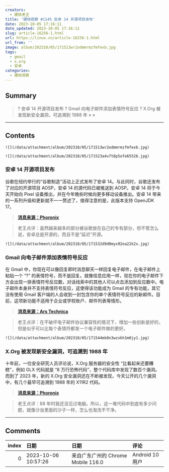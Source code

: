 ```yaml
---
creators:
  - 硬核老王
title: '硬核观察 #1145 安卓 14 开源项目发布'
date: 2023-10-05 17:16:11
date_updated: 2023-10-05 17:16:11
slug: article-16256-1.html
url: https://linux.cn/article-16256-1.html
url_from: ''
image: album/202310/05/171513wr2odmmrmzfmfexb.jpg
tags:
  - gmail
  - x.org
  - 安卓
categories:
  - 硬核观察
---
```


## Summary

> ? 安卓 14 开源项目发布
> ? Gmail 向电子邮件添加表情符号反应
> ? X.Org 被发现新安全漏洞，可追溯到 1988 年
> » 
> »

***

<!-- more -->

## Contents

`![](/data/attachment/album/202310/05/171513wr2odmmrmzfmfexb.jpg)`

`![](/data/attachment/album/202310/05/171523a4v7t8p5ofe65526.jpg)`

### 安卓 14 开源项目发布

谷歌在纽约举行的“谷歌制造”活动上正式发布了安卓 14。与此同时，谷歌还发布了对应的开源项目 AOSP，安卓 14 的源代码已被推送到 AOSP。安卓 14 将于今天开始向 Pixel 设备推出，并在今年晚些时候向更多移动设备推出。安卓 14 带来的一系列升级和更新就不一一赘述了，值得注意的是，此版本支持 OpenJDK 17。

> 
> **[消息来源：Phoronix](https://www.phoronix.com/news/Android-14-AOSP)**
> 
> 
> 

> 
> 老王点评：虽然越来越多的部分被谷歌放在自己的专有部分，但不管怎么说，安卓总是开源的，而且不是“延迟”开源。
> 
> 
> 

`![](/data/attachment/album/202310/05/171532d9d0myx92oa22k2x.jpg)`

### Gmail 向电子邮件添加表情符号反应

在 Gmail 中，你现在可以像回复即时消息聊天一样回复电子邮件，在电子邮件上粘贴一个 “?” 的表情符号，而不是回复。就像信息应用一样，现在你的电子邮件下方会出现一排表情符号反应数，对话线索中的其他人可以点击添加到反应数中。电子邮件本身并不支持表情符号反应，这使得该功能成为 Gmail 的专有功能，其它没有使用 Gmail 客户端的人会收到一封包含你的单个表情符号反应的新邮件。目前，这项新功能不适用于企业或学校账户、邮件列表等情形。

> 
> **[消息来源：Ars Technica](https://arstechnica.com/gadgets/2023/10/gmail-unleashes-email-emoji-reactions-onto-an-unsuspecting-world/)**
> 
> 
> 

> 
> 老王点评：在不破坏电子邮件协议兼容性的情况下，增加一些创新是好的，但是似乎可以比每个表情符都发一个电子邮件做的更好。
> 
> 
> 

`![](/data/attachment/album/202310/05/171544mk0n3wzxkh1m0jy1.jpg)`

### X.Org 被发现新安全漏洞，可追溯到 1988 年

十年前，一位安全研究人员评论说，X.Org 服务器的安全性 “比看起来还要糟糕”，例如 GLX 代码就是 “8 万行恐怖代码”，整个代码库中发现了数百个漏洞。而到了 2023 年，新的 X.Org 安全漏洞还在不断被发现，今天公开的几个漏洞中，有几个最早可追溯到 1988 年的 X11R2 代码。

> 
> **[消息来源：Phoronix](https://www.phoronix.com/news/XOrg-Vulnerabilities-Since-1988)**
> 
> 
> 

> 
> 老王点评：88 年时我还没见过电脑。所以，这一堆代码中到底有多少问题，就像沙虫里面的沙子一样，怎么也淘洗不干净。
> 
> 
>

***

## Comments

|   index | 日期                | 日期                                               | 评论                                                                                              |
|--------:|:--------------------|:---------------------------------------------------|:--------------------------------------------------------------------------------------------------|
|       0 | 2023-10-06 10:57:26 | 来自广东广州的 Chrome Mobile 116.0|Android 10 用户 | Xorg不安全，请尽快迁移到Wayland。不过我更想知道以安全著称却不打算迁移到Wayland的OpenBSD会怎样做。 |
